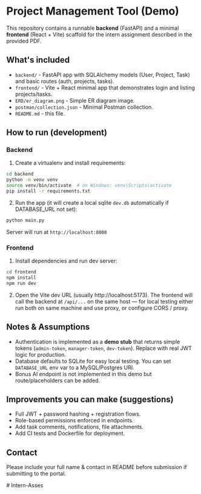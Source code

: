 # Project Management Tool (Demo)

This repository contains a runnable **backend** (FastAPI) and a minimal **frontend** (React + Vite) scaffold for the intern assignment described in the provided PDF.

## What's included
- `backend/` - FastAPI app with SQLAlchemy models (User, Project, Task) and basic routes (auth, projects, tasks).
- `frontend/` - Vite + React minimal app that demonstrates login and listing projects/tasks.
- `ERD/er_diagram.png` - Simple ER diagram image.
- `postman/collection.json` - Minimal Postman collection.
- `README.md` - this file.

## How to run (development)
### Backend
1. Create a virtualenv and install requirements:
```bash
cd backend
python -m venv venv
source venv/bin/activate  # on Windows: venv\Scripts\activate
pip install -r requirements.txt
```

2. Run the app (it will create a local sqlite `dev.db` automatically if DATABASE_URL not set):
```bash
python main.py
```
Server will run at `http://localhost:8000`

### Frontend
1. Install dependencies and run dev server:
```bash
cd frontend
npm install
npm run dev
```
2. Open the Vite dev URL (usually http://localhost:5173). The frontend will call the backend at `/api/...` on the same host — for local testing either run both on same machine and use proxy, or configure CORS / proxy.

## Notes & Assumptions
- Authentication is implemented as a **demo stub** that returns simple tokens (`admin-token`, `manager-token`, `dev-token`). Replace with real JWT logic for production.
- Database defaults to SQLite for easy local testing. You can set `DATABASE_URL` env var to a MySQL/Postgres URI.
- Bonus AI endpoint is not implemented in this demo but route/placeholders can be added.

## Improvements you can make (suggestions)
- Full JWT + password hashing + registration flows.
- Role-based permissions enforced in endpoints.
- Add task comments, notifications, file attachments.
- Add CI tests and Dockerfile for deployment.

## Contact
Please include your full name & contact in README before submission if submitting to the portal.

#   I n t e r n - A s s e s  
 
